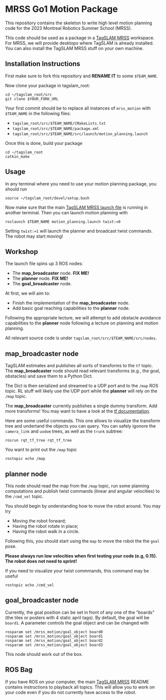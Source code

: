 #  MRSS Go1 Motion Package
This repository contains the skeleton to write high level motion planning code for the 2023 Montreal Robotics Summer School (MRSS).

This code should be used as a package in a [TagSLAM MRSS](https://github.com/sachaMorin/tagslam_root/blob/master/README-MRSS.md) workspace. For MRSS, we will
provide desktops where TagSLAM is already installed. You can also install the TagSLAM MRSS stuff on your own machine.

## Installation Instructions
First make sure to fork this repository and **RENAME IT** to some ```$TEAM_NAME```.

Now clone your package in tagslam_root:
```shell
cd ~/tagslam_root/src
git clone $YOUR_FORK_URL
```

Your first commit should be to replace all instances of ```mrss_motion``` with ```$TEAM_NAME``` in the following files:
- ```tagslam_root/src/$TEAM_NAME/CMakeLists.txt```
 - ```tagslam_root/src/$TEAM_NAME/package.xml```
 - ```tagslam_root/src/$TEAM_NAME/src/launch/motion_planning.launch```

Once this is done, build your package

```shell
cd ~/tagslam_root
catkin_make
```
## Usage
In any terminal where you need to use your motion planning package, you should run
```shell
source ~/tagslam_root/devel/setup.bash
```

Now make sure that the main [TagSLAM MRSS launch file](https://github.com/sachaMorin/tagslam_root/blob/master/README-MRSS.md) is running in another terminal. Then you can launch motion planning with
```shell
roslaunch $TEAM_NAME motion_planning.launch twist:=0
```
Setting ```twist:=1``` will launch the planner and broadcast twist commands. The robot may start moving!

## Workshop
The launch file spins up 3 ROS nodes:
- The **map_broadcaster** node. **FIX ME!**
- The **planner** node. **FIX ME!**
- The **goal_broadcaster** node.

At first, we will aim to:
- Finish the implementation of the **map_broadcaster** node.
- Add basic goal reaching capabilities to the **planner** node.

Following the appropriate lecture, we will attempt to add obstacle avoidance capabilities to the **planner** node following a lecture on planning and motion planning.

All relevant source code is under ```tagslam_root/src/$TEAM_NAME/src/nodes```.


## map_broadcaster node
 TagSLAM estimates and publishes all sorts of transforms to the ```tf``` topic. The **map_broadcaster** node should read relevant transforms (e.g., the goal, obstacles) and save them to a Python Dict. 
 
The Dict is then
serialized and streamed to a UDP port and to the ```/map``` ROS topic. RL stuff will likely use the UDP port while
the **planner** will rely on the ```/map``` topic.

The **map_broadcaster** currently publishes a single dummy transform. Add more transforms! You may want to have a look at the [tf documentation](http://wiki.ros.org/tf#:~:text=tf%20is%20a%20package%20that,any%20desired%20point%20in%20time.).

Here are some useful commands. This one allows to visualize the transform tree and undertand the objects you can query. 
You can safely igonore the ```camera_link``` and ```uodom``` trees, as well as the ```trunk``` subtree:
```shell
rosrun rqt_tf_tree rqt_tf_tree 
```
You want to print out the ```/map```  topic
```shell
rostopic echo /map
```



## planner node

This node should read the map from the ```/map``` topic, run some planning computations and publish twist commands (linear and angular velocities) to the ```/cmd_vel``` topic.

You should begin by understanding how to move the robot around. You may try 
- Moving the robot forward;
- Having the robot rotate in place;
- Having the robot walk in a circle.

Following this, you should start using the ```map``` to move the robot the the ```goal``` pose.


**Please always run low velocities when first testing your code (e.g, 0.15). The robot does not need to sprint!**

If you need to visualize your twist commmands, this command may be useful
```shell
rostopic echo /cmd_vel
```

## goal_broadcaster node
Currently, the goal position can be set in front of any one of the "boards" (the tiles or posters with 4 static april tags).
By default, the goal will be `board1`. A parameter controls the goal object and can be changed with

```shell
rosparam set /mrss_motion/goal_object board0
rosparam set /mrss_motion/goal_object board1
rosparam set /mrss_motion/goal_object board2
rosparam set /mrss_motion/goal_object board3
```
This node should work out of the box.

## ROS Bag
If you have ROS on your computer, the main [TagSLAM MRSS](https://github.com/sachaMorin/tagslam_root/blob/master/README-MRSS.md) README contains
instructions to playback all topics. This will allow you to work on your code even if you do not currently have 
access to the robot.